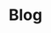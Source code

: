 ---
layout: list
#type: tag
title: Blog
slug: blog
#category: homelabs socalerts
menu: true
submenu: true
order: 2
description: >
   Posts about homelabs and soc alerts.
---